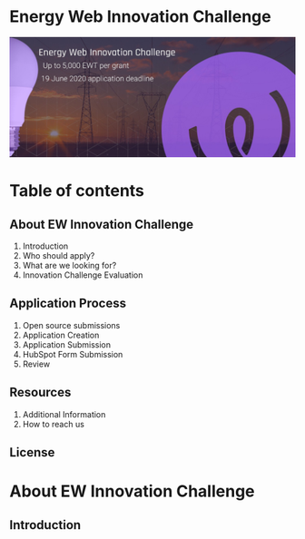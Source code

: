# Energy Web Innovation Challenge

![Innovation Challenge Banner](src/banner.jpeg)

# Table of contents
## About EW Innovation Challenge
1. Introduction
2. Who should apply?
3. What are we looking for?
4. Innovation Challenge Evaluation
## Application Process
1. Open source submissions
2. Application Creation
3. Application Submission
4. HubSpot Form Submission
5. Review
## Resources
1. Additional Information
2. How to reach us
## License

# About EW Innovation Challenge
## Introduction
